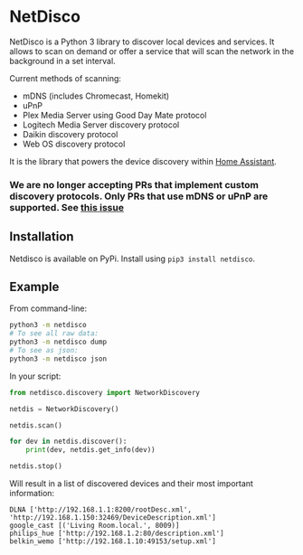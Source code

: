 # NetDisco

NetDisco is a Python 3 library to discover local devices and services. It allows to scan on demand or offer a service that will scan the network in the background in a set interval.

Current methods of scanning:

 - mDNS (includes Chromecast, Homekit)
 - uPnP
 - Plex Media Server using Good Day Mate protocol
 - Logitech Media Server discovery protocol
 - Daikin discovery protocol
 - Web OS discovery protocol

It is the library that powers the device discovery within [Home Assistant](https://home-assistant.io/).

### We are no longer accepting PRs that implement custom discovery protocols. Only PRs that use mDNS or uPnP are supported. See [this issue](https://github.com/home-assistant/netdisco/issues/230)

## Installation

Netdisco is available on PyPi. Install using `pip3 install netdisco`.

## Example

From command-line:

```bash
python3 -m netdisco
# To see all raw data:
python3 -m netdisco dump
# To see as json:
python3 -m netdisco json
```

In your script:

```python
from netdisco.discovery import NetworkDiscovery

netdis = NetworkDiscovery()

netdis.scan()

for dev in netdis.discover():
    print(dev, netdis.get_info(dev))

netdis.stop()
```

Will result in a list of discovered devices and their most important information:

```
DLNA ['http://192.168.1.1:8200/rootDesc.xml', 'http://192.168.1.150:32469/DeviceDescription.xml']
google_cast [('Living Room.local.', 8009)]
philips_hue ['http://192.168.1.2:80/description.xml']
belkin_wemo ['http://192.168.1.10:49153/setup.xml']
```
